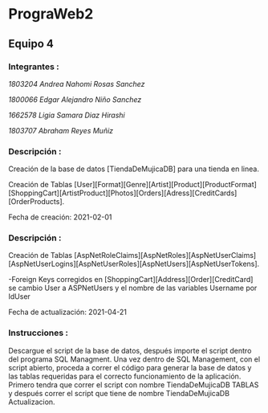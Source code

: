 # PrograWeb2
## Equipo 4

### **Integrantes** :

*1803204 Andrea Nahomi Rosas Sanchez*

*1800066 Edgar Alejandro Niño Sanchez*

*1662578 Ligia Samara Diaz Hirashi*

*1803707 Abraham Reyes Muñiz*


### **Descripción** :

Creación de la base de datos [TiendaDeMujicaDB] para una tienda en linea.

Creación de Tablas [User][Format][Genre][Artist][Product][ProductFormat][ShoppingCart][ArtistProduct][Photos][Orders][Adress][CreditCards][OrderProducts].

Fecha de creación: 2021-02-01

### **Descripción** :
Creación de Tablas [AspNetRoleClaims][AspNetRoles][AspNetUserClaims][AspNetUserLogins][AspNetUserRoles][AspNetUsers][AspNetUserTokens].

-Foreign Keys corregidos en [ShoppingCart][Address][Order][CreditCard] se cambio User a ASPNetUsers y el nombre de las variables Username por IdUser

Fecha de actualización: 2021-04-21


### **Instrucciones** : 
Descargue el script de la base de datos, después importe el script dentro del programa SQL Managment. Una vez dentro de SQL Management, con el script abierto, proceda a correr el código para generar la base de datos y las tablas requeridas para el correcto funcionamiento de la aplicación. Primero tendra que correr el script con nombre TiendaDeMujicaDB TABLAS y después correr el script que tiene de nombre TiendaDeMujicaDB Actualizacion.



